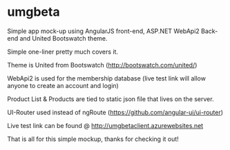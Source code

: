 # umgbeta
Simple app mock-up using AngularJS front-end, ASP.NET WebApi2 Back-end and United Bootswatch theme.

Simple one-liner pretty much covers it.

Theme is United from Bootswatch (http://bootswatch.com/united/)

WebApi2 is used for the membership database (live test link will allow anyone to create an account and login)

Product List & Products are tied to static json file that lives on the server.

UI-Router used instead of ngRoute (https://github.com/angular-ui/ui-router)

Live test link can be found @ http://umgbetaclient.azurewebsites.net

That is all for this simple mockup, thanks for checking it out!
